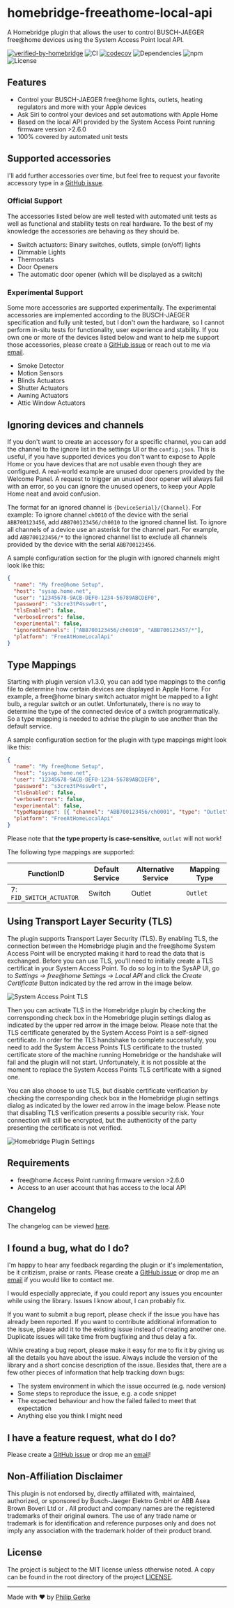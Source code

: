 # homebridge-freeathome-local-api

A Homebridge plugin that allows the user to control BUSCH-JAEGER free@home devices using the System Access Point local API.

[![verified-by-homebridge](https://badgen.net/badge/homebridge/verified/purple)](https://github.com/homebridge/homebridge/wiki/Verified-Plugins)
![CI](https://img.shields.io/github/actions/workflow/status/pgerke/homebridge-freeathome-local-api/build.yml?style=flat-square)
[![codecov](https://codecov.io/gh/pgerke/homebridge-freeathome-local-api/branch/main/graph/badge.svg?token=V5ICB2MGH0)](https://codecov.io/gh/pgerke/homebridge-freeathome-local-api)
![Dependencies](https://img.shields.io/librariesio/release/npm/homebridge-freeathome-local-api?style=flat-square)
![npm](https://img.shields.io/npm/v/homebridge-freeathome-local-api?style=flat-square)
![License](https://img.shields.io/github/license/pgerke/homebridge-freeathome-local-api?style=flat-square)

## Features

- Control your BUSCH-JAEGER free@home lights, outlets, heating regulators and more with your Apple devices
- Ask Siri to control your devices and set automations with Apple Home
- Based on the local API provided by the System Access Point running firmware version >2.6.0
- 100% covered by automated unit tests

## Supported accessories

I'll add further accessories over time, but feel free to request your favorite accessory type in a [GitHub issue](https://github.com/pgerke/homebridge-freeathome-local-api/issues).

### Official Support

The accessories listed below are well tested with automated unit tests as well as functional and stability tests on real hardware. To the best of my knowledge the accessories are behaving as they should be.

- Switch actuators: Binary switches, outlets, simple (on/off) lights
- Dimmable Lights
- Thermostats
- Door Openers
- The automatic door opener (which will be displayed as a switch)

### Experimental Support

Some more accessories are supported experimentally. The experimental accessories are implemented according to the BUSCH-JAEGER specification and fully unit tested, but I don't own the hardware, so I cannot perform in-situ tests for functionality, user experience and stability. If you own one or more of the devices listed below and want to help me support those accessories, please create a [GitHub issue](https://github.com/pgerke/homebridge-freeathome-local-api/issues) or reach out to me via [email](mailto:info@philipgerke.com).

- Smoke Detector
- Motion Sensors
- Blinds Actuators
- Shutter Actuators
- Awning Actuators
- Attic Window Actuators

## Ignoring devices and channels

If you don't want to create an accessory for a specific channel, you can add the channel to the ignore list in the settings UI or the `config.json`. This is useful, if you have supported devices you don't want to expose to Apple Home or you have devices that are not usable even though they are configured. A real-world example are unused door openers provided by the Welcome Panel. A request to trigger an unused door opener will always fail with an error, so you can ignore the unused openers, to keep your Apple Home neat and avoid confusion.

The format for an ignored channel is `{DeviceSerial}/{Channel}`. For example: To ignore channel `ch0010` of the device with the serial `ABB700123456`, add `ABB700123456/ch0010` to the ignored channel list. To ignore all channels of a device use an asterisk for the channel part. For example, add `ABB700123456/*` to the ignored channel list to exclude all channels provided by the device with the serial `ABB700123456`.

A sample configuration section for the plugin with ignored channels might look like this:

```json
{
  "name": "My free@home Setup",
  "host": "sysap.home.net",
  "user": "12345678-9ACB-DEF0-1234-56789ABCDEF0",
  "password": "s3cre3tP4ssw0rt",
  "tlsEnabled": false,
  "verboseErrors": false,
  "experimental": false,
  "ignoredChannels": ["ABB700123456/ch0010", "ABB700123457/*"],
  "platform": "FreeAtHomeLocalApi"
}
```

## Type Mappings

Starting with plugin version v1.3.0, you can add type mappings to the config file to determine how certain devices are displayed in Apple Home. For example, a free@home binary switch actuator might be mapped to a light bulb, a regular switch or an outlet. Unfortunately, there is no way to determine the type of the connected device of a switch programmatically. So a type mapping is needed to advise the plugin to use another than the default service.

A sample configuration section for the plugin with type mappings might look like this:

```json
{
  "name": "My free@home Setup",
  "host": "sysap.home.net",
  "user": "12345678-9ACB-DEF0-1234-56789ABCDEF0",
  "password": "s3cre3tP4ssw0rt",
  "tlsEnabled": false,
  "verboseErrors": false,
  "experimental": false,
  "typeMappings": [{ "channel": "ABB700123456/ch0001", "type": "Outlet" }],
  "platform": "FreeAtHomeLocalApi"
}
```

Please note that **the type property is case-sensitive**, `outlet` will not work!

The following type mappings are supported:

| FunctionID               | Default Service | Alternative Service | Mapping Type |
| ------------------------ | --------------- | ------------------- | ------------ |
| 7: `FID_SWITCH_ACTUATOR` | Switch          | Outlet              | `Outlet`     |

## Using Transport Layer Security (TLS)

The plugin supports Transport Layer Security (TLS). By enabling TLS, the connection between the Homebridge plugin and the free@home System Access Point will be encrypted making it hard to read the data that is exchanged. Before you can use TLS, you'll need to initially create a TLS certificat in your System Access Point. To do so log in to the SysAP UI, go to _Settings -> free@home Settings -> Local API_ and click the _Create Certificate_ Button indicated by the red arrow in the image below.

![System Access Point TLS](.doc/TLS%20Certificate.png)

Then you can activate TLS in the Homebridge plugin by checking the corrensponding check box in the Homebridge plugin settings dialog as indicated by the upper red arrow in the image below. Please note that the TLS certificate generated by the System Access Point is a self-signed certificate. In order for the TLS handshake to complete successfully, you need to add the System Access Points TLS certificate to the trusted certificate store of the machine running Homebridge or the handshake will fail and the plugin will not start. Unfortunately, it is not possible at the moment to replace the System Access Points TLS certificate with a signed one.

You can also choose to use TLS, but disable certificate verification by checking the corresponding check box in the Homebridge plugin settings dialog as indicated by the lower red arrow in the image below. Please note that disabling TLS verification presents a possible security risk. Your connection will still be encrypted, but the authenticity of the party presenting the certificate is not verified.

![Homebridge Plugin Settings](.doc/Homebridge%20Settings%20Dialog.png)

## Requirements

- free@home Access Point running firmware version >2.6.0
- Access to an user account that has access to the local API

## Changelog

The changelog can be viewed [here](CHANGELOG.md).

## I found a bug, what do I do?

I'm happy to hear any feedback regarding the plugin or it's implementation, be it critizism, praise or rants. Please create a [GitHub issue](https://github.com/pgerke/homebridge-freeathome-local-api/issues) or drop me an [email](mailto:info@philipgerke.com) if you would like to contact me.

I would especially appreciate, if you could report any issues you encounter while using the library. Issues I know about, I can probably fix.

If you want to submit a bug report, please check if the issue you have has already been reported. If you want to contribute additional information to the issue, please add it to the existing issue instead of creating another one. Duplicate issues will take time from bugfixing and thus delay a fix.

While creating a bug report, please make it easy for me to fix it by giving us all the details you have about the issue. Always include the version of the library and a short concise description of the issue. Besides that, there are a few other pieces of information that help tracking down bugs:

- The system environment in which the issue occurred (e.g. node version)
- Some steps to reproduce the issue, e.g. a code snippet
- The expected behaviour and how the failed failed to meet that expectation
- Anything else you think I might need

## I have a feature request, what do I do?

Please create a [GitHub issue](https://github.com/pgerke/homebridge-freeathome-local-api/issues) or drop me an [email](mailto:info@philipgerke.com)!

## Non-Affiliation Disclaimer

This plugin is not endorsed by, directly affiliated with, maintained, authorized, or sponsored by Busch-Jaeger Elektro GmbH or ABB Asea Brown Boveri Ltd or . All product and company names are the registered trademarks of their original owners. The use of any trade name or trademark is for identification and reference purposes only and does not imply any association with the trademark holder of their product brand.

## License

The project is subject to the MIT license unless otherwise noted. A copy can be found in the root directory of the project [LICENSE](./LICENSE).

<hr>

Made with ❤️ by [Philip Gerke](https://github.com/pgerke)
